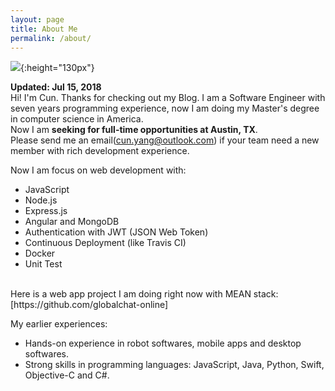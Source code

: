 ```yaml
---
layout: page
title: About Me
permalink: /about/
---
```


![](https://media-exp2.licdn.com/mpr/mpr/shrinknp_400_400/AAEAAQAAAAAAAAioAAAAJDJiYjk4NzNkLWY3MTQtNGY0My05ODVlLTc5ZThmZGU1ZGNkMg.jpg){:height="130px"}

**Updated: Jul 15, 2018**<br>
Hi! I'm Cun. Thanks for checking out my Blog. I am a Software Engineer with seven years programming experience, now I am doing my Master's degree in computer science in America.<br>
Now I am **seeking for full-time opportunities at Austin, TX**. <br>
Please send me an email([cun.yang@outlook.com]) if your team need a new member with rich development experience.

Now I am focus on web development with:
- JavaScript
- Node.js
- Express.js
- Angular and MongoDB
- Authentication with JWT (JSON Web Token)
- Continuous Deployment (like Travis CI)
- Docker
- Unit Test
<br>
Here is a web app project I am doing right now with MEAN stack: [https://github.com/globalchat-online]


My earlier experiences:
- Hands-on experience in robot softwares, mobile apps and desktop softwares.
- Strong skills in programming languages: JavaScript, Java, Python, Swift, Objective-C and C#.

[cun.yang@outlook.com]: mailto:cun.yang@outlook.com
[https://github.com/globalchat-online]:https://github.com/globalchat-online
